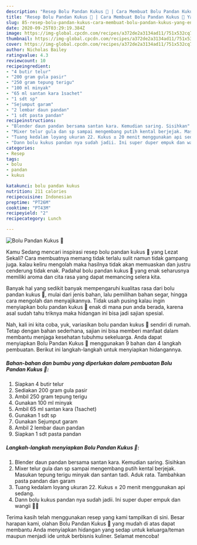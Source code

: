 ```yaml
---
description: "Resep Bolu Pandan Kukus 💚 | Cara Membuat Bolu Pandan Kukus 💚 Yang Enak Dan Lezat"
title: "Resep Bolu Pandan Kukus 💚 | Cara Membuat Bolu Pandan Kukus 💚 Yang Enak Dan Lezat"
slug: 85-resep-bolu-pandan-kukus-cara-membuat-bolu-pandan-kukus-yang-enak-dan-lezat
date: 2020-09-25T03:29:19.384Z
image: https://img-global.cpcdn.com/recipes/a372de2a3134ad11/751x532cq70/bolu-pandan-kukus-💚-foto-resep-utama.jpg
thumbnail: https://img-global.cpcdn.com/recipes/a372de2a3134ad11/751x532cq70/bolu-pandan-kukus-💚-foto-resep-utama.jpg
cover: https://img-global.cpcdn.com/recipes/a372de2a3134ad11/751x532cq70/bolu-pandan-kukus-💚-foto-resep-utama.jpg
author: Nicholas Bailey
ratingvalue: 4.3
reviewcount: 10
recipeingredient:
- "4 butir telur"
- "200 gram gula pasir"
- "250 gram tepung terigu"
- "100 ml minyak"
- "65 ml santan kara 1sachet"
- "1 sdt sp"
- "Sejumput garam"
- "2 lembar daun pandan"
- "1 sdt pasta pandan"
recipeinstructions:
- "Blender daun pandan bersama santan kara. Kemudian saring. Sisihkan"
- "Mixer telur gula dan sp sampai mengembang putih kental berjejak. Masukan tepung terigu minyak dan santan tadi. Aduk rata. Tambahkan pasta pandan dan garam"
- "Tuang kedalam loyang ukuran 22. Kukus ± 20 menit menggunakan api sedang."
- "Dann bolu kukus pandan nya sudah jadii. Ini super duper empuk dan wangii 💚🤤"
categories:
- Resep
tags:
- bolu
- pandan
- kukus

katakunci: bolu pandan kukus 
nutrition: 211 calories
recipecuisine: Indonesian
preptime: "PT26M"
cooktime: "PT43M"
recipeyield: "2"
recipecategory: Lunch

---
```



![Bolu Pandan Kukus 💚](https://img-global.cpcdn.com/recipes/a372de2a3134ad11/751x532cq70/bolu-pandan-kukus-💚-foto-resep-utama.jpg)

Kamu Sedang mencari inspirasi resep bolu pandan kukus 💚 yang Lezat Sekali? Cara membuatnya memang tidak terlalu sulit namun tidak gampang juga. kalau keliru mengolah maka hasilnya tidak akan memuaskan dan justru cenderung tidak enak. Padahal bolu pandan kukus 💚 yang enak seharusnya memiliki aroma dan cita rasa yang dapat memancing selera kita.

Banyak hal yang sedikit banyak mempengaruhi kualitas rasa dari bolu pandan kukus 💚, mulai dari jenis bahan, lalu pemilihan bahan segar, hingga cara mengolah dan menyajikannya. Tidak usah pusing kalau ingin menyiapkan bolu pandan kukus 💚 enak di mana pun anda berada, karena asal sudah tahu triknya maka hidangan ini bisa jadi sajian spesial.




Nah, kali ini kita coba, yuk, variasikan bolu pandan kukus 💚 sendiri di rumah. Tetap dengan bahan sederhana, sajian ini bisa memberi manfaat dalam membantu menjaga kesehatan tubuhmu sekeluarga. Anda dapat menyiapkan Bolu Pandan Kukus 💚 menggunakan 9 bahan dan 4 langkah pembuatan. Berikut ini langkah-langkah untuk menyiapkan hidangannya.

<!--inarticleads1-->

##### Bahan-bahan dan bumbu yang diperlukan dalam pembuatan Bolu Pandan Kukus 💚:

1. Siapkan 4 butir telur
1. Sediakan 200 gram gula pasir
1. Ambil 250 gram tepung terigu
1. Gunakan 100 ml minyak
1. Ambil 65 ml santan kara (1sachet)
1. Gunakan 1 sdt sp
1. Gunakan Sejumput garam
1. Ambil 2 lembar daun pandan
1. Siapkan 1 sdt pasta pandan




<!--inarticleads2-->

##### Langkah-langkah menyiapkan Bolu Pandan Kukus 💚:

1. Blender daun pandan bersama santan kara. Kemudian saring. Sisihkan
1. Mixer telur gula dan sp sampai mengembang putih kental berjejak. Masukan tepung terigu minyak dan santan tadi. Aduk rata. Tambahkan pasta pandan dan garam
1. Tuang kedalam loyang ukuran 22. Kukus ± 20 menit menggunakan api sedang.
1. Dann bolu kukus pandan nya sudah jadii. Ini super duper empuk dan wangii 💚🤤




Terima kasih telah menggunakan resep yang kami tampilkan di sini. Besar harapan kami, olahan Bolu Pandan Kukus 💚 yang mudah di atas dapat membantu Anda menyiapkan hidangan yang sedap untuk keluarga/teman maupun menjadi ide untuk berbisnis kuliner. Selamat mencoba!
